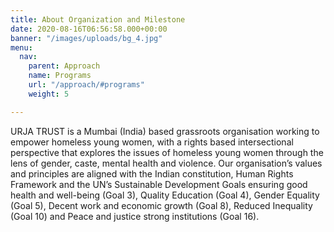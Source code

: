 ```yaml
---
title: About Organization and Milestone
date: 2020-08-16T06:56:58.000+00:00
banner: "/images/uploads/bg_4.jpg"
menu:
  nav:
    parent: Approach 
    name: Programs
    url: "/approach/#programs"
    weight: 5

---
```

URJA TRUST is a Mumbai (India) based grassroots organisation working to empower
homeless young women, with a rights based intersectional perspective that
explores the issues of homeless young women through the lens of gender, caste,
mental health and violence. Our organisation’s values and principles are
aligned with the Indian constitution, Human Rights Framework and the  UN’s
Sustainable Development Goals ensuring good health and well-being (Goal 3),
Quality Education (Goal 4), Gender Equality (Goal 5), Decent work and economic
growth (Goal 8), Reduced Inequality (Goal 10) and Peace and justice strong
institutions (Goal 16).
